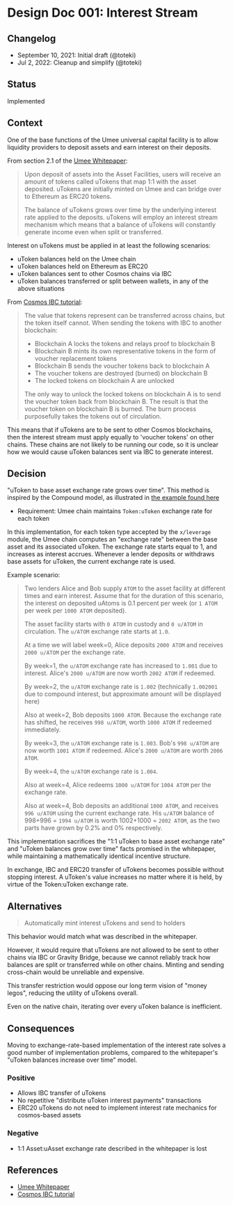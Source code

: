 # Design Doc 001: Interest Stream

## Changelog

- September 10, 2021: Initial draft (@toteki)
- Jul 2, 2022: Cleanup and simplify (@toteki)

## Status

Implemented

## Context

One of the base functions of the Umee universal capital facility is to allow liquidity providers to deposit assets and earn interest on their deposits.

From section 2.1 of the [Umee Whitepaper](https://www.umee.cc/umee-whitepaper.pdf):

> Upon deposit of assets into the Asset Facilities, users will receive an amount of tokens called uTokens that map 1:1 with the asset deposited. uTokens are initially minted on Umee and can bridge over to Ethereum as ERC20 tokens.
>
> The balance of uTokens grows over time by the underlying interest rate applied to the deposits. uTokens will employ an interest stream mechanism which means that a balance of uTokens will constantly generate income even when split or transferred.

Interest on uTokens must be applied in at least the following scenarios:

- uToken balances held on the Umee chain
- uToken balances held on Ethereum as ERC20
- uToken balances sent to other Cosmos chains via IBC
- uToken balances transferred or split between wallets, in any of the above situations

From [Cosmos IBC tutorial](https://tutorials.cosmos.network/tutorials/understanding-ibc-denoms/#understand-ibc-denoms-with-gaia):

> The value that tokens represent can be transferred across chains, but the token itself cannot. When sending the tokens with IBC to another blockchain:
>
> - Blockchain A locks the tokens and relays proof to blockchain B
> - Blockchain B mints its own representative tokens in the form of voucher replacement tokens
> - Blockchain B sends the voucher tokens back to blockchain A
> - The voucher tokens are destroyed (burned) on blockchain B
> - The locked tokens on blockchain A are unlocked
>
> The only way to unlock the locked tokens on blockchain A is to send the voucher token back from blockchain B. The result is that the voucher token on blockchain B is burned. The burn process purposefully takes the tokens out of circulation.

This means that if uTokens are to be sent to other Cosmos blockchains, then the interest stream must apply equally to 'voucher tokens' on other chains. These chains are not likely to be running our code, so it is unclear how we would cause uToken balances sent via IBC to generate interest.

## Decision

"uToken to base asset exchange rate grows over time". This method is inspired by the Compound model, as illustrated in [the example found here](https://compound.finance/docs/ctokens#introduction)

- Requirement: Umee chain maintains `Token:uToken` exchange rate for each token

In this implementation, for each token type accepted by the `x/leverage` module, the Umee chain computes an "exchange rate" between the base asset and its associated uToken. The exchange rate starts equal to 1, and increases as interest accrues. Whenever a lender deposits or withdraws base assets for uToken, the current exchange rate is used.

Example scenario:

> Two lenders Alice and Bob supply `ATOM` to the asset facility at different times and earn interest. Assume that for the duration of this scenario, the interest on deposited uAtoms is 0.1 percent per week (or `1 ATOM` per week per `1000 ATOM` deposited).
>
> The asset facility starts with `0 ATOM` in custody and `0 u/ATOM` in circulation. The `u/ATOM` exchange rate starts at `1.0`.
>
> At a time we will label week=0, Alice deposits `2000 ATOM` and receives `2000 u/ATOM` per the exchange rate.
>
> By week=1, the `u/ATOM` exchange rate has increased to `1.001` due to interest. Alice's `2000 u/ATOM` are now worth `2002 ATOM` if redeemed.
>
> By week=2, the `u/ATOM` exchange rate is `1.002` (technically `1.002001` due to compound interest, but approximate amount will be displayed here)
>
> Also at week=2, Bob deposits `1000 ATOM`. Because the exchange rate has shifted, he receives `998 u/ATOM`, worth `1000 ATOM` if redeemed immediately.
>
> By week=3, the `u/ATOM` exchange rate is `1.003`. Bob's `998 u/ATOM` are now worth `1001 ATOM` if redeemed. Alice's `2000 u/ATOM` are worth `2006 ATOM`.
>
> By week=4, the `u/ATOM` exchange rate is `1.004`.
>
> Also at week=4, Alice redeems `1000 u/ATOM` for `1004 ATOM` per the exchange rate.
>
> Also at week=4, Bob deposits an additional `1000 ATOM`, and receives `996 u/ATOM` using the current exchange rate. His `u/ATOM` balance of 998+996 = `1994 u/ATOM` is worth 1002+1000 = `2002 ATOM`, as the two parts have grown by 0.2% and 0% respectively.

This implementation sacrifices the "1:1 uToken to base asset exchange rate" and "uToken balances grow over time" facts promised in the whitepaper, while maintaining a mathematically identical incentive structure.

In exchange, IBC and ERC20 transfer of uTokens becomes possible without stopping interest. A uToken's value increases no matter where it is held, by virtue of the Token:uToken exchange rate.

## Alternatives

> Automatically mint interest uTokens and send to holders

This behavior would match what was described in the whitepaper.

However, it would require that uTokens are not allowed to be sent to other chains via IBC or Gravity Bridge, because we cannot reliably track how balances are split or transferred while on other chains. Minting and sending cross-chain would be unreliable and expensive.

This transfer restriction would oppose our long term vision of "money legos", reducing the utility of uTokens overall.

Even on the native chain, iterating over every uToken balance is inefficient.

## Consequences

Moving to exchange-rate-based implementation of the interest rate solves a good number of implementation problems, compared to the whitepaper's "uToken balances increase over time" model.

### Positive

- Allows IBC transfer of uTokens
- No repetitive "distribute uToken interest payments" transactions
- ERC20 uTokens do not need to implement interest rate mechanics for cosmos-based assets

### Negative

- 1:1 Asset:uAsset exchange rate described in the whitepaper is lost

## References

- [Umee Whitepaper](https://www.umee.cc/umee-whitepaper.pdf)
- [Cosmos IBC tutorial](https://tutorials.cosmos.network/tutorials/understanding-ibc-denoms/#understand-ibc-denoms-with-gaia)
